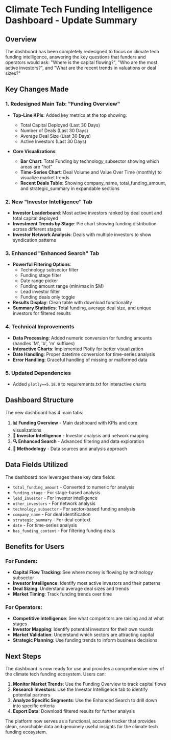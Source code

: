 # Climate Tech Funding Intelligence Dashboard - Update Summary

## Overview
The dashboard has been completely redesigned to focus on climate tech funding intelligence, answering the key questions that funders and operators would ask: "Where is the capital flowing?", "Who are the most active investors?", and "What are the recent trends in valuations or deal sizes?"

## Key Changes Made

### 1. **Redesigned Main Tab: "Funding Overview"**
- **Top-Line KPIs**: Added key metrics at the top showing:
  - Total Capital Deployed (Last 30 Days)
  - Number of Deals (Last 30 Days)
  - Average Deal Size (Last 30 Days)
  - Active Investors (Last 30 Days)

- **Core Visualizations**:
  - **Bar Chart**: Total Funding by technology_subsector showing which areas are "hot"
  - **Time-Series Chart**: Deal Volume and Value Over Time (monthly) to visualize market trends
  - **Recent Deals Table**: Showing company_name, total_funding_amount, and strategic_summary in expandable sections

### 2. **New "Investor Intelligence" Tab**
- **Investor Leaderboard**: Most active investors ranked by deal count and total capital deployed
- **Investment Trends by Stage**: Pie chart showing funding distribution across different stages
- **Investor Network Analysis**: Deals with multiple investors to show syndication patterns

### 3. **Enhanced "Enhanced Search" Tab**
- **Powerful Filtering Options**:
  - Technology subsector filter
  - Funding stage filter
  - Date range picker
  - Funding amount range (min/max in $M)
  - Lead investor filter
  - Funding deals only toggle
- **Results Display**: Clean table with download functionality
- **Summary Statistics**: Total funding, average deal size, and unique investors for filtered results

### 4. **Technical Improvements**
- **Data Processing**: Added numeric conversion for funding amounts (handles 'M', 'b', 'm' suffixes)
- **Interactive Charts**: Implemented Plotly for better visualization
- **Date Handling**: Proper datetime conversion for time-series analysis
- **Error Handling**: Graceful handling of missing or malformed data

### 5. **Updated Dependencies**
- Added `plotly==5.18.0` to requirements.txt for interactive charts

## Dashboard Structure

The new dashboard has 4 main tabs:

1. **📊 Funding Overview** - Main dashboard with KPIs and core visualizations
2. **🏦 Investor Intelligence** - Investor analysis and network mapping
3. **🔍 Enhanced Search** - Advanced filtering and data exploration
4. **🔬 Methodology** - Data sources and analysis approach

## Data Fields Utilized

The dashboard now leverages these key data fields:
- `total_funding_amount` - Converted to numeric for analysis
- `funding_stage` - For stage-based analysis
- `lead_investor` - For investor intelligence
- `other_investors` - For network analysis
- `technology_subsector` - For sector-based funding analysis
- `company_name` - For deal identification
- `strategic_summary` - For deal context
- `date` - For time-series analysis
- `has_funding_content` - For filtering funding deals

## Benefits for Users

### For Funders:
- **Capital Flow Tracking**: See where money is flowing by technology subsector
- **Investor Intelligence**: Identify most active investors and their patterns
- **Deal Sizing**: Understand average deal sizes and trends
- **Market Timing**: Track funding trends over time

### For Operators:
- **Competitive Intelligence**: See what competitors are raising and at what stages
- **Investor Mapping**: Identify potential investors for their own rounds
- **Market Validation**: Understand which sectors are attracting capital
- **Strategic Planning**: Use funding trends to inform business decisions

## Next Steps

The dashboard is now ready for use and provides a comprehensive view of the climate tech funding ecosystem. Users can:

1. **Monitor Market Trends**: Use the Funding Overview to track capital flows
2. **Research Investors**: Use the Investor Intelligence tab to identify potential partners
3. **Analyze Specific Segments**: Use the Enhanced Search to drill down into specific criteria
4. **Export Data**: Download filtered results for further analysis

The platform now serves as a functional, accurate tracker that provides clean, searchable data and genuinely useful insights for the climate tech funding ecosystem. 